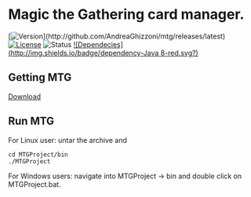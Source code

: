 # Magic the Gathering card manager.
[![Version](http://img.shields.io/badge/version-beta_0.3046-blue.svg?)](http://github.com/AndreaGhizzoni/mtg/releases/latest) [![License](http://img.shields.io/badge/license-MIT-blue.svg)](http://opensource.org/licenses/MIT) ![Status](http://img.shields.io/badge/build-BETA-yellow.svg) [![Dependecies](http://img.shields.io/badge/dependency-Java 8-red.svg?)](http://www.oracle.com/technetwork/java/javase/downloads/jre8-downloads-2133155.html)

## Getting MTG

[Download](http://github.com/AndreaGhizzoni/mtg/releases)

## Run MTG
For Linux user: untar the archive and

    cd MTGProject/bin
    ./MTGProject
    
For Windows users: navigate into MTGProject -> bin and double click on MTGProject.bat.